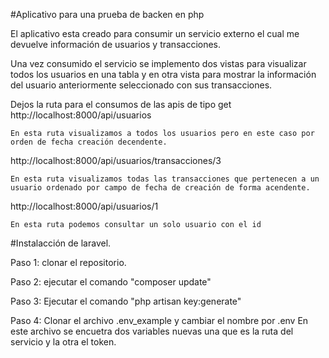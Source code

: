 #Aplicativo para una prueba de backen en php

El aplicativo esta creado para consumir un servicio externo el cual me devuelve información
de usuarios y transacciones.

Una vez consumido el servicio se implemento dos vistas para visualizar todos los usuarios en una tabla y en otra vista
para mostrar la información del usuario anteriormente seleccionado con sus transacciones.

Dejos la ruta para el consumos de las apis de tipo get
http://localhost:8000/api/usuarios

    En esta ruta visualizamos a todos los usuarios pero en este caso por orden de fecha creación decendente.


http://localhost:8000/api/usuarios/transacciones/3

    En esta ruta visualizamos todas las transacciones que pertenecen a un usuario ordenado por campo de fecha de creación de forma acendente.


http://localhost:8000/api/usuarios/1

    En esta ruta podemos consultar un solo usuario con el id


#Instalacción de laravel.
<p>Paso 1: clonar el repositorio.</p>
<p>Paso 2: ejecutar el comando "composer update"</p>
<p>Paso 3: Ejecutar el comando "php artisan key:generate"</p>
<p>Paso 4: Clonar el archivo .env_example y cambiar el nombre por .env
    En este archivo se encuetra dos variables nuevas una que es la ruta del servicio y la otra el token.</p>
